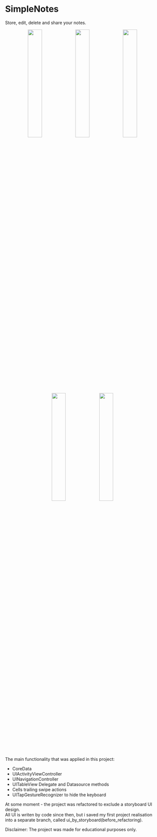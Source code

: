 # SimpleNotes
Store, edit, delete and share your notes.

<p align="center">
<img src="https://user-images.githubusercontent.com/82824022/214284876-d9bbdbd3-8c19-46bc-8f3f-b8a1d58c6158.PNG" width=30% height=30%>
<img src="https://user-images.githubusercontent.com/82824022/214284862-f9127851-32f5-466f-9116-1f33207a48ee.PNG" width=30% height=30%>
<img src="https://user-images.githubusercontent.com/82824022/214284874-be062aba-d909-4627-a221-c3e5f69aabcb.PNG" width=30% height=30%>
</p>
<p align="center">
<img src="https://user-images.githubusercontent.com/82824022/214284868-6bb1f2b2-1638-494c-a75e-93882ce4c948.PNG" width=30% height=30%>
<img src="https://user-images.githubusercontent.com/82824022/214286098-2430c29c-8f02-4cde-b6e7-ea6c3f86f5ba.PNG" width=30% height=30%>
</p>

The main functionality that was applied in this project:
- CoreData
- UIActivityViewController
- UINavigationController
- UITableView Delegate and Datasource methods
- Cells trailing swipe actions
- UITapGestureRecognizer to hide the keyboard

At some moment - the project was refactored to exclude a storyboard UI design.\
All UI is writen by code since then, but i saved my first project realisation into a separate branch, called ui_by_storyboard(before_refactoring).

Disclaimer:
The project was made for educational purposes only.

